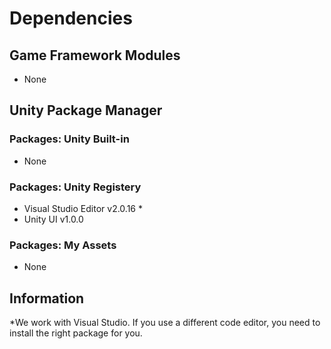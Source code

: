# Dependencies

## Game Framework Modules
 - None

## Unity Package Manager

### Packages: Unity Built-in
 - None
 
### Packages: Unity Registery
 - Visual Studio Editor v2.0.16 *
 - Unity UI v1.0.0
 
### Packages: My Assets
 - None

## Information
*We work with Visual Studio. If you use a different code editor, you need to install the right package for you.  